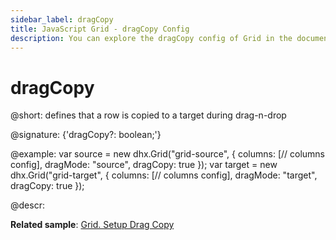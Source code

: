 ```yaml
---
sidebar_label: dragCopy
title: JavaScript Grid - dragCopy Config 
description: You can explore the dragCopy config of Grid in the documentation of the DHTMLX JavaScript UI library. Browse developer guides and API reference, try out code examples and live demos, and download a free 30-day evaluation version of DHTMLX Suite 7.
---
```


# dragCopy

@short: defines that a row is copied to a target during drag-n-drop

@signature: {'dragCopy?: boolean;'}

@example:
var source = new dhx.Grid("grid-source", {
    columns: [// columns config],
    dragMode: "source", 
    dragCopy: true
});
var target = new dhx.Grid("grid-target", {
    columns: [// columns config],
    dragMode: "target", 
    dragCopy: true
});

@descr: 

**Related sample**: [Grid. Setup Drag Copy](https://snippet.dhtmlx.com/23slivyz)

[comment]: # (@related: grid/initialization.md#initialize-grid)

[comment]: # (@relatedapi: grid/api/grid_dragmode_config.md)
